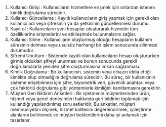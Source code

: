 1.  Kullanıcı Girişi : Kullanıcıların hizmetlere erişmek için onlardan istenen kimlik doğrulama sürecidir.
2.  Kullanıcı Güncelleme : Kayıtlı kullanıcıların giriş yapmak için gerekli olan kullanıcı adı veya şifresinin ya da yetkisinin güncellenmesi durumu.
3.  Kayıt ol : Kullanıcıların yeni hesaplar oluşturarak hizmetin tüm özelliklerine erişmelerini ve etkileşimde bulunmalarını sağlar.
4.  Kullanıcı Silme : Kullanıcıların oluşturmuş olduğu hesapların kullanım süresinin dolması veya usulsüz herhangi bir işlem sonucunda silinmesi durumudur.
5.  Şifremi Unuttum : Sistemde kayıtlı olan kullanıcıların hesap oluştururken girmiş oldukları şifreyi unutması ve bunun sonucunda gerekli doğrulamalarla yeniden şifre oluşturmasına imkan sağlanması.
15. Kimlik Doğrulama : Bir kullanıcının, sistemin veya cihazın iddia ettiği kimlikte olup olmadığını doğrulama sürecidir. Bu süreç, bir kullanıcının sisteme erişebilmesi için şifre, biyometrik veri, güvenlik anahtarı veya çok faktörlü doğrulama gibi yöntemlerle kimliğini kanıtlamasını gerektirir.
25. Müşteri Geri Bildirim Anketleri : Bir işletmenin müşterilerinden ürün, hizmet veya genel deneyimleri hakkında geri bildirim toplamak için kullandığı yapılandırılmış soru setleridir. Bu anketler, müşteri memnuniyetini ölçmek, hizmet kalitesini değerlendirmek, iyileştirme alanlarını belirlemek ve müşteri beklentilerini daha iyi anlamak için tasarlanır.
